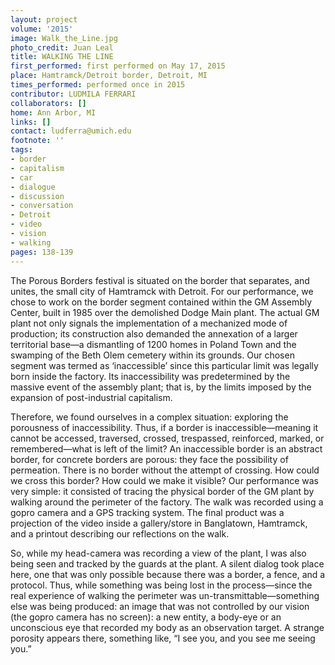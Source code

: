 ```yaml
---
layout: project
volume: '2015'
image: Walk_the_Line.jpg
photo_credit: Juan Leal
title: WALKING THE LINE
first_performed: first performed on May 17, 2015
place: Hamtramck/Detroit border, Detroit, MI
times_performed: performed once in 2015
contributor: LUDMILA FERRARI
collaborators: []
home: Ann Arbor, MI
links: []
contact: ludferra@umich.edu
footnote: ''
tags:
- border
- capitalism
- car
- dialogue
- discussion
- conversation
- Detroit
- video
- vision
- walking
pages: 138-139
---
```


The Porous Borders festival is situated on the border that separates, and unites, the small city of Hamtramck with Detroit. For our performance, we chose to work on the border segment contained within the GM Assembly Center, built in 1985 over the demolished Dodge Main plant. The actual GM plant not only signals the implementation of a mechanized mode of production; its construction also demanded the annexation of a larger territorial base—a dismantling of 1200 homes in Poland Town and the swamping of the Beth Olem cemetery within its grounds. Our chosen segment was termed as ‘inaccessible’ since this particular limit was legally born inside the factory. Its inaccessibility was predetermined by the massive event of the assembly plant; that is, by the limits imposed by the expansion of post-industrial capitalism.

Therefore, we found ourselves in a complex situation: exploring the porousness of inaccessibility. Thus, if a border is inaccessible—meaning it cannot be accessed, traversed, crossed, trespassed, reinforced, marked, or remembered­—what is left of the limit? An inaccessible border is an abstract border, for concrete borders are porous: they face the possibility of permeation. There is no border without the attempt of crossing. How could we cross this border? How could we make it visible? Our performance was very simple: it consisted of tracing the physical border of the GM plant by walking around the perimeter of the factory. The walk was recorded using a gopro camera and a GPS tracking system. The final product was a projection of the video inside a gallery/store in Banglatown, Hamtramck, and a printout describing our reflections on the walk.

So, while my head-camera was recording a view of the plant, I was also being seen and tracked by the guards at the plant. A silent dialog took place here, one that was only possible because there was a border, a fence, and a protocol. Thus, while something was being lost in the process—since the real experience of walking the perimeter was un-transmittable—something else was being produced: an image that was not controlled by our vision (the gopro camera has no screen): a new entity, a body-eye or an unconscious eye that recorded my body as an observation target. A strange porosity appears there, something like, “I see you, and you see me seeing you.”
